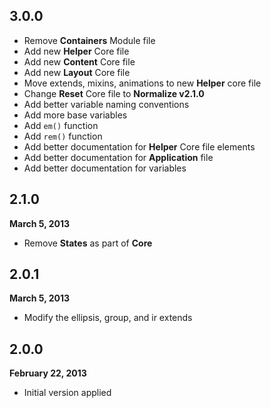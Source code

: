 ## 3.0.0

- Remove **Containers** Module file
- Add new **Helper** Core file
- Add new **Content** Core file
- Add new **Layout** Core file
- Move extends, mixins, animations to new **Helper** core file
- Change **Reset** Core file to **Normalize v2.1.0**
- Add better variable naming conventions
- Add more base variables
- Add `em()` function
- Add `rem()` function
- Add better documentation for **Helper** Core file elements
- Add better documentation for **Application** file
- Add better documentation for variables

## 2.1.0
**March 5, 2013**

- Remove **States** as part of **Core**

## 2.0.1
**March 5, 2013**

- Modify the ellipsis, group, and ir extends

## 2.0.0
**February 22, 2013**

- Initial version applied
